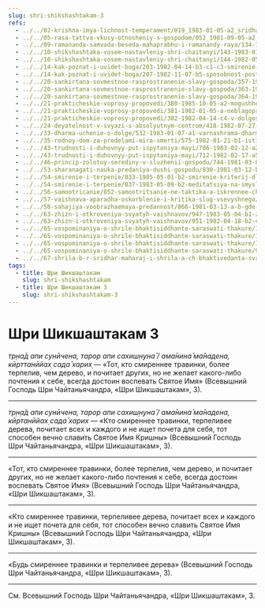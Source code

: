 ```yaml
---
slug: shri-shikshashtakam-3
refs:
  - ../../02-krishna-imya-lichnost-temperament/019_1983-01-05-a2_sridharmj_absolyut_pokoryaetsya_lyubvi.md
  - ../../05-rasa-tattva-vkusy-otnosheniy-s-gospodom/052_1981-09-05-a2_sridharmj_predstaviteli_raznyh_ras_pochitajut_drug_druga.md
  - ../../09-ramananda-samvada-beseda-mahaprabhu-i-ramanandy-raya/134-1982-05-13-b-c1-c3-ramananda-samvada-beseda-mahaprabhu-i-ramanady-raya.md
  - ../../10-shikshashtaka-vosem-nastavleniy-shri-chaitanyi/143-1983-01-25-b2-glubokoe-vospriyatie-realnosti-kommentarij-k-vosmomu-i-tretemu-stihu-shikshashtaki.md
  - ../../10-shikshashtaka-vosem-nastavleniy-shri-chaitanyi/144-1982-05-09-a5-dva-varianta-tretego-stiha-shikshashtaki.md
  - ../../14-kak-poznat-i-uvidet-boga/203-1982-04-14-b3-c1-c3-smirenie-i-nezavistlivost-put-k-blizkomu-obshheniyu-s-vysshim-nachalom.md
  - ../../14-kak-poznat-i-uvidet-boga/207-1982-11-07-b5-sposobnost-postizheniya-istiny-zavisit-ot-iskrennosti-vkusa-upovaniya-na-milost-boga-i-duhovnoj-udachi.md
  - ../../20-sankirtana-sovmestnoe-rasprostranenie-slavy-gospoda/357-1983-07-19-a2-kirtan-znachit-srazhenie-protiv-zabluzhdenij.md
  - ../../20-sankirtana-sovmestnoe-rasprostranenie-slavy-gospoda/363-1982-03-13-a-mahaprabhu-provozglashaet-smirenie-i-terpenie-osnovoj-propovedi.md
  - ../../20-sankirtana-sovmestnoe-rasprostranenie-slavy-gospoda/364-1981-03-10-c2-c4-smirenie-osnova-sankirtany-uchenie-mahaprabhu-i-poeziya-bhaktivinoda.md
  - ../../21-prakticheskie-voprosy-propovedi/380-1985-10-05-a2-mogushhestvo-tonkoj-sily-smireniya-i-zhertvennosti.md
  - ../../21-prakticheskie-voprosy-propovedi/381-1982-01-05-a-neblagopriyatnye-obstoyatelstva-podcherkivayut-duhovnoe-velichie-lichnosti.md
  - ../../21-prakticheskie-voprosy-propovedi/382-1982-04-14-c4-v-dolgosrochnoj-perspektive-smirenie-plodotvornee-chem-agressiya.md
  - ../../24-deyatelnost-v-svyazi-s-absolyutnym-centrom/418-1982-07-27-a1-glavnyj-sovet-bhagavad-gity-karma-joga-i-probuzhdenie-istinnogo-ego.md
  - ../../33-dharma-uchenie-o-dolge/532-1983-01-07-a1-varnashrama-dharma-i-bhagavata-dharma.md
  - ../../35-rodnoy-dom-za-predelami-mira-smerti/575-1982-01-21-b1-istinnaya-umirotvorennost-za-predelami-materialnoj-dvojstvennosti.md
  - ../../43-trudnosti-i-duhovnyy-put-ispytaniya-mayi/706-1983-02-12-a2-sornyaki-prepyatstvuyushhie-rostu-pobega-predannosti.md
  - ../../43-trudnosti-i-duhovnyy-put-ispytaniya-mayi/712-1982-02-17-a5-nespeshnyj-i-upornyj-pobezhdaet-v-sostyazanii-vazhnost-terpeniya-i-smireniya-na-duhovnom-puti.md
  - ../../46-princip-zolotoy-serediny-v-sluzhenii-gospodu/744-1981-03-07-a3-b1-b4-sredinnyj-put-pri-obshhenii-s-protivopolozhnym-polom.md
  - ../../53-sharanagati-nauka-predaniya-dushi-gospodu/830-1981-03-12-b1-znanie-mozhet-ispolzovatsya-v-sluzhenii-no-fundament-eto-sharanagati.md
  - ../../54-smirenie-i-terpenie/833-1985-05-01-b2-smirenie-kriterij-dlya-postizheniya-bezgranichnogo.md
  - ../../54-smirenie-i-terpenie/837-1983-05-09-b2-meditatsiya-na-smysly-tretego-stiha-shikshashtaki-i-smezhnye-temy.md
  - ../../56-samootricanie/852-samootritsanie-ne-taktika-a-iskrennee-chuvstvo.md
  - ../../57-vaishnava-aparadha-oskorblenie-i-kritika-slug-vsevyshnego/863-1985-10-05-a1-kak-obezopasit-sebya-ot-vajshnava-aparadhi.md
  - ../../58-sahajiya-voobrazhaemaya-predannost/866-1981-03-13-a-b-gde-angely-stupit-ne-smeyut.md
  - ../../63-zhizn-i-otkroveniya-svyatyh-vaishnavov/947-1983-05-04-b1-zhiznennyj-put-raghunatha-dasa-gosvami.md
  - ../../63-zhizn-i-otkroveniya-svyatyh-vaishnavov/951-1982-04-18-b2-c-vrindavan-das-thakur-chajtanya-bhagavata-i-chajtanya-charitamrita.md
  - ../../65-vospominaniya-o-shrile-bhaktisiddhante-saraswati-thakure/1007-1982-02-20-b2-strastnoe-stremlenie-propovedovat-sarasvati-thakura.md
  - ../../65-vospominaniya-o-shrile-bhaktisiddhante-saraswati-thakure/1015-1982-06-05-a2-b-napadeniya-na-propovednikov-gaudiya-matha-vo-vremya-sankirtany.md
  - ../../65-vospominaniya-o-shrile-bhaktisiddhante-saraswati-thakure/1024-1982-01-29-b3-radi-sluzheniya-guru-mozhno-podnimatsya-na-prevoshodyashhij-nas-uroven.md
  - ../../65-vospominaniya-o-shrile-bhaktisiddhante-saraswati-thakure/997-1981-03-13-v-samootritsanie-i-deviz-sarasvati-thakura.md
  - ../../67-shrila-b-r-sridhar-maharaj-i-shrila-a-ch-bhaktivedanta-svami-prabhupada/1067-1973-03-17-2-sovmestnaya-lektsiya-shrily-b-r-shridhara-maharadzha-i-a-ch-bhaktivedanty-svami-prabhupady.md
tags:
  - title: Шри Шикшаштакам
    slug: shri-shikshashtakam
  - title: Шри Шикшаштакам 3
    slug: shri-shikshashtakam-3
---
```


# Шри Шикшаштакам 3

*тр̣на̄д апи сунӣчена, тарор апи сахиш̣н̣уна̄ / ама̄нина̄ ма̄надена, кӣрттанӣйах̣ сада̄ харих̣* — «Тот, кто смиреннее травинки, более терпелив, чем дерево, и почитает других, но не желает какого-либо почтения к себе, всегда достоин воспевать Святое Имя» (Всевышний Господь Шри Чайтаньячандра, «Шри Шикшаштакам», 3).

---

*тр̣н̣а̄д апи сунӣчена, тарор апи сахиш̣н̣уна̄ / ама̄нина̄ ма̄надена, кӣртанӣйах̣ сада̄ харих* — «Кто смиреннее травинки, терпеливее дерева, почитает всех и каждого и не ищет почета для себя, тот способен вечно славить Святое Имя Кришны» (Всевышний Господь Шри Чайтаньячандра, «Шри Шикшаштакам», 3).

---

«Тот, кто смиреннее травинки, более терпелив, чем дерево, и почитает других, но не желает какого-либо почтения к себе, всегда достоин воспевать Святое Имя» (Всевышний Господь Шри Чайтаньячандра, «Шри Шикшаштакам», 3).

---

«Кто смиреннее травинки, терпеливее дерева, почитает всех и каждого и не ищет почета для себя, тот способен вечно славить Святое Имя Кришны» (Всевышний Господь Шри Чайтаньячандра, «Шри Шикшаштакам», 3).

---

«Будь смиреннее травинки и терпеливее дерева» (Всевышний Господь Шри Чайтаньячандра, «Шри Шикшаштакам», 3).

---

См. Всевышний Господь Шри Чайтаньячандра, «Шри Шикшаштакам», 3.
